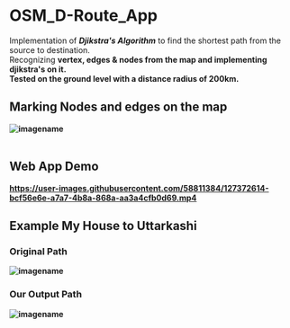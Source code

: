 



# OSM_D-Route_App
Implementation of <b>_Djikstra's Algorithm_</b> to find the shortest path from the source to destination.</br>
Recognizing <b>vertex, edges & nodes from the map and implementing djikstra's on it.</br>
Tested on the ground level with a distance radius of <b>200km.</b></br>
## Marking Nodes and edges on the map
![imagename](https://github.com/shivanshjoshi28/OSM_Route_Finder/blob/master/Image/Nodes/STC_Nodes.png)
</br>
</br>
## Web App Demo 

https://user-images.githubusercontent.com/58811384/127372614-bcf56e6e-a7a7-4b8a-868a-aa3a4cfb0d69.mp4

<!-- <img src="DemoGIF.gif"/> -->
<!-- ![imagename](https://github.com/shivanshjoshi28/OSM_Route_Finder/blob/master/Image/WebApp2.png)
</br>
## Web App Demo 2
![imagename](https://github.com/shivanshjoshi28/OSM_Route_Finder/blob/master/Image/WebApp1.png) -->

## Example My House to Uttarkashi

### Original Path
![imagename](https://github.com/shivanshjoshi28/OSM_Route_Finder/blob/master/Image/Uttarkashi_Map_Original.png)

### Our Output Path
![imagename](https://github.com/shivanshjoshi28/OSM_Route_Finder/blob/master/Image/Uttarkashi_OutputPath.png)


